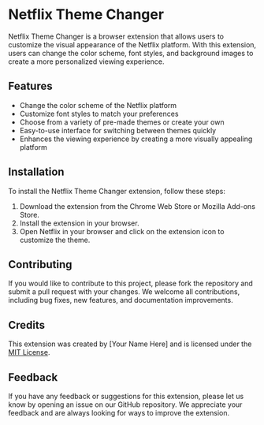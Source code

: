# Netflix Theme Changer

Netflix Theme Changer is a browser extension that allows users to customize the visual appearance of the Netflix platform. With this extension, users can change the color scheme, font styles, and background images to create a more personalized viewing experience.

## Features

- Change the color scheme of the Netflix platform
- Customize font styles to match your preferences
- Choose from a variety of pre-made themes or create your own
- Easy-to-use interface for switching between themes quickly
- Enhances the viewing experience by creating a more visually appealing platform

## Installation

To install the Netflix Theme Changer extension, follow these steps:

1. Download the extension from the Chrome Web Store or Mozilla Add-ons Store.
2. Install the extension in your browser.
3. Open Netflix in your browser and click on the extension icon to customize the theme.

## Contributing

If you would like to contribute to this project, please fork the repository and submit a pull request with your changes. We welcome all contributions, including bug fixes, new features, and documentation improvements.

## Credits

This extension was created by [Your Name Here] and is licensed under the [MIT License](https://opensource.org/licenses/MIT).

## Feedback

If you have any feedback or suggestions for this extension, please let us know by opening an issue on our GitHub repository. We appreciate your feedback and are always looking for ways to improve the extension.
